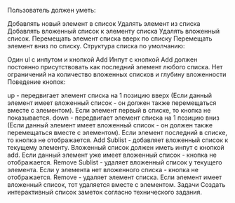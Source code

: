 Пользователь должен уметь:

Добавлять новый элемент в список
Удалять элемент из списка
Добавлять вложенный список к элементу списка
Удалять вложенный список.
Перемещать элемент списка вверх по списку
Перемещать элемент вниз по списку.
Структура списка по умолчанию:

Один ul с инпутом и кнопкой Add
Инпут c кнопкой Add должен постоянно присутствовать как последний элемент любого списка.
Нет ограничений на количество вложенных списков и глубину вложенности
Поведение кнопок:

up - передвигает элемент списка на 1 позицию вверх (Если данный элемент имеет вложенный список - он должен также перемещаться вместе с элементом). Если элемент первый в списке, то кнопка не показывается.
down - передвигает элемент списка на 1 позицию вниз (Если данный элемент имеет вложенный список - он должен также перемещаться вместе с элементом). Если элемент последний в списке, то кнопка не отображается.
Add Sublist - добавляет вложенный список к текущему элементу. Вложенный список должен иметь инпут с кнопкой add. Если данный элемент уже имеет вложенный список - кнопка не отображается.
Remove Sublist - удаляет вложенный список у текущего элемента. Если у элемента нет вложенного списка - кнопка не отображается.
Remove - удаляет элемент списка. Если элемент имеет вложенный список, тот удаляется вместе с элементом.
Задачи
Создать интерактивный список заметок согласно технического задания.
